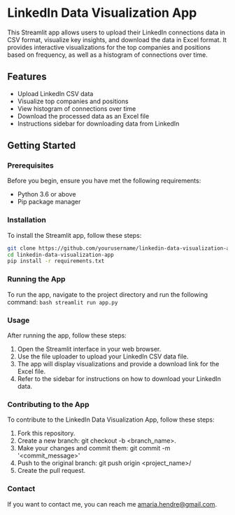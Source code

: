 # LinkedIn Data Visualization App

This Streamlit app allows users to upload their LinkedIn connections data in CSV format, visualize key insights, and download the data in Excel format. It provides interactive visualizations for the top companies and positions based on frequency, as well as a histogram of connections over time.

## Features

- Upload LinkedIn CSV data
- Visualize top companies and positions
- View histogram of connections over time
- Download the processed data as an Excel file
- Instructions sidebar for downloading data from LinkedIn

## Getting Started

### Prerequisites

Before you begin, ensure you have met the following requirements:

- Python 3.6 or above
- Pip package manager

### Installation

To install the Streamlit app, follow these steps:

```bash
git clone https://github.com/yourusername/linkedin-data-visualization-app.git
cd linkedin-data-visualization-app
pip install -r requirements.txt
```

### Running the App
To run the app, navigate to the project directory and run the following command:
```bash streamlit run app.py```

### Usage
After running the app, follow these steps:
1. Open the Streamlit interface in your web browser.
2. Use the file uploader to upload your LinkedIn CSV data file.
3. The app will display visualizations and provide a download link for the Excel file.
4. Refer to the sidebar for instructions on how to download your LinkedIn data.

### Contributing to the App
To contribute to the LinkedIn Data Visualization App, follow these steps:
1. Fork this repository.
2. Create a new branch: git checkout -b <branch_name>.
3. Make your changes and commit them: git commit -m '<commit_message>'
4. Push to the original branch: git push origin <project_name>/<location>
5. Create the pull request.

### Contact
If you want to contact me, you can reach me amaria.hendre@gmail.com.


